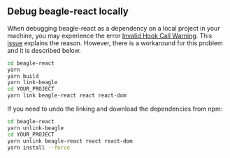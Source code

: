 
## Debug beagle-react locally
When debugging beagle-react as a dependency on a local project in your machine, you may experience the error [Invalid Hook Call Warning](https://reactjs.org/warnings/invalid-hook-call-warning.html). This [issue](https://github.com/facebook/react/issues/14257) explains the reason. However, there is a workaround for this problem and it is described below.

```bash
cd beagle-react
yarn
yarn build
yarn link-beagle
cd YOUR_PROJECT
yarn link beagle-react react react-dom
```

If you need to undo the linking and download the dependencies from npm:

```bash
cd beagle-react
yarn unlink-beagle
cd YOUR_PROJECT
yarn unlink beagle-react react react-dom
yarn install --force
```
